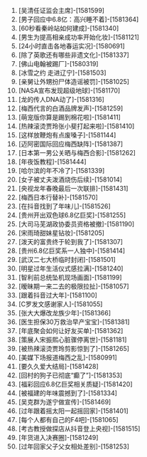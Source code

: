 
1. [吴清任证监会主席]-[1581599]
1. [男子回应中6.8亿：高兴睡不着]-[1581364]
1. [60秒看秦岭站如何建成]-[1581340]
1. [男生为提高相亲成功率开始化妆]-[1581121]
1. [24小时直击各地春运实况]-[1580691]
1. [除了英歌还有哪些非遗文化]-[1581337]
1. [佛山电翰被踢厂]-[1580319]
1. [冰雪之约 走进辽宁]-[1581503]
1. [亲舅让外甥扮尸体造谣被罚]-[1581025]
1. [NASA宣布发现超级地球]-[1581170]
1. [龙的传人DNA动了]-[1581316]
1. [梅西代言的白酒品牌发声]-[1581259]
1. [萌宠版你算是踢到棉花啦]-[1581411]
1. [热辣滚烫贾玲张小斐打起来啦]-[1581410]
1. [这样放鞭炮有点废嗓子]-[1581144]
1. [迈阿密国际回应梅西缺阵]-[1581387]
1. [日本第一男公关晒与梅西合影]-[1581262]
1. [年夜饭教程]-[1581444]
1. [哈尔滨的年不冷了]-[1581339]
1. [女子被丈夫泼酒烧伤后续]-[1581014]
1. [央视龙年春晚最后一次联排]-[1581431]
1. [梅西日本行替补]-[1581570]
1. [在抖音找到了年味儿]-[1581526]
1. [贵州开出双色球6.8亿巨奖]-[1581255]
1. [大司马芜湖政协委员资格被撤]-[1581190]
1. [宋雨琦甜妹星钻妆]-[1581205]
1. [泼天的富贵终于轮到我了]-[1581307]
1. [贵州6.8亿巨奖系一人独中]-[1581414]
1. [武汉二七大桥临时封闭]-[1581501]
1. [明星过年生活仪式感拉满]-[1581240]
1. [智利前总统坠机现场画面]-[1581199]
1. [暧昧期一来二去的极限拉扯]-[1581057]
1. [跟着抖音过大年]-[1581100]
1. [C罗发文感谢家人]-[1581055]
1. [张大大爆改龙族少年]-[1581366]
1. [医生担保30万救治早产宝宝]-[1581381]
1. [年底聚会如何让好友买单]-[1581362]
1. [策展人宋振熙心脏骤停离世]-[1581181]
1. [被热辣滚烫贾玲剪影惊到了]-[1581265]
1. [美媒下场报道梅西之乱]-[1580991]
1. [要久久爱大结局]-[1581428]
1. [回村的狗子已彻底“癫了”]-[1581353]
1. [福彩回应6.8亿巨奖相关质疑]-[1581420]
1. [被福建的年味震撼到了]-[1581334]
1. [吴克群为遂宁做宣传]-[1581469]
1. [过年跟着摇太阳一起摇回家]-[1581401]
1. [每个人都有自己的F4吧]-[1581065]
1. [考古教授做探店从抖音登上央视]-[1581515]
1. [年货进入决赛圈]-[1581249]
1. [过年回家父子父女相处差别]-[1581253]